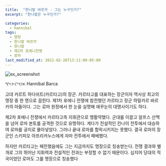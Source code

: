 ```yaml
---
title:  "한니발 바르카 - 그는 누구인가?"
excerpt: "한니발은 누구인가?"

categories:
  - hannibal
tags:
  - 명장
  - 한니발 바르카
  - 한니발
  - 제2차 포에니전쟁
  - 로마
last_modified_at: 2021-02-26T13:11:00-05:00
---
```

![ex_screenshot]({{site.baseurl}}/assets/images/war.jpg)

𐤇𐤍𐤁𐤏𐤋𐤟𐤁𐤓𐤒
Hannibal Barca

고대 카르트 하다쉬트(카르타고)의 장군. 카르타고를 대표하는 장군이자 역사상 최고의 명장 중 한 명으로 꼽힌다. 제1차 포에니 전쟁에 참전했던 카르타고 장군 하밀카르 바르카의 아들이다. 그는 로마 원정에서 한 눈을 실명해 애꾸눈의 대명사이기도 하다.

제2차 포에니 전쟁에서 카르타고측 지휘관으로 맹활약했다. 군대를 이끌고 알프스 산맥을 넘어 로마 본토를 공격한 것으로 유명하다. 게다가 전설적인 칸나이 전투에서 대승하여 로마를 궁지로 몰아넣었다. 그러나 끝내 로마를 함락시키지는 못했다. 결국 로마의 장군인 스키피오 아프리카누스에게 자마 전투에서 패배했다.

하지만 카르타고는 패전했음에도 그는 지금까지도 명장으로 칭송받는다. 전쟁 결과와 별개로 그의 뛰어난 지휘력과 전설적인 전과는 부정할 수 없기 때문이다. 심지어 당대의 적국이었던 로마도 그를 명장으로 칭송했다
